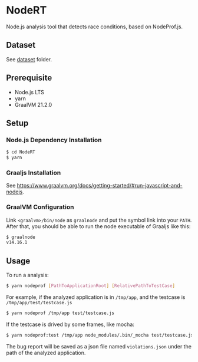 # NodeRT

Node.js analysis tool that detects race conditions, based on NodeProf.js.

## Dataset

See [dataset](./dataset) folder.

## Prerequisite

- Node.js LTS
- yarn
- GraalVM 21.2.0

## Setup

### Node.js Dependency Installation

```bash
$ cd NodeRT
$ yarn
```

### Graaljs Installation

See https://www.graalvm.org/docs/getting-started/#run-javascript-and-nodejs.

### GraalVM Configuration

Link `<graalvm>/bin/node` as `graalnode` and put the symbol link into your `PATH`. After that, you should be able to run the node executable of Graaljs like this:

```bash
$ graalnode
v14.16.1
```

## Usage

To run a analysis:

```bash
$ yarn nodeprof [PathToApplicationRoot] [RelativePathToTestCase]
```

For example, if the analyzed application is in `/tmp/app`, and the testcase is `/tmp/app/test/testcase.js`

```bash
$ yarn nodeprof /tmp/app test/testcase.js
```

If the testcase is drived by some frames, like mocha:

```bash
$ yarn nodeprof:test /tmp/app node_modules/.bin/_mocha test/testcase.js
```

The bug report will be saved as a json file named `violations.json` under the path of the analyzed application.